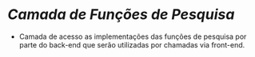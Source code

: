 # ***Camada de Funções de Pesquisa***

* Camada de acesso as implementações das funções de pesquisa por parte do back-end que serão utilizadas por chamadas via front-end.